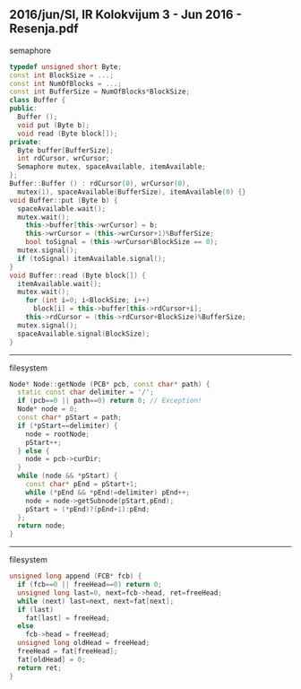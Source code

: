 2016/jun/SI, IR Kolokvijum 3 - Jun 2016 - Resenja.pdf
--------------------------------------------------------------------------------
semaphore
```cpp
typedef unsigned short Byte;
const int BlockSize = ...;
const int NumOfBlocks = ...;
const int BufferSize = NumOfBlocks*BlockSize;
class Buffer {
public:
  Buffer ();
  void put (Byte b);
  void read (Byte block[]);
private:
  Byte buffer[BufferSize];
  int rdCursor, wrCursor;
  Semaphore mutex, spaceAvailable, itemAvailable;
};
Buffer::Buffer () : rdCursor(0), wrCursor(0),
  mutex(1), spaceAvailable(BufferSize), itemAvailable(0) {}
void Buffer::put (Byte b) {
  spaceAvailable.wait();
  mutex.wait();
    this->buffer[this->wrCursor] = b;
    this->wrCursor = (this->wrCursor+1)%BufferSize;
    bool toSignal = (this->wrCursor%BlockSize == 0);
  mutex.signal();
  if (toSignal) itemAvailable.signal();
}
void Buffer::read (Byte block[]) {
  itemAvailable.wait();
  mutex.wait();
    for (int i=0; i<BlockSize; i++)
      block[i] = this->buffer[this->rdCursor+i];
    this->rdCursor = (this->rdCursor+BlockSize)%BufferSize;
  mutex.signal();
  spaceAvailable.signal(BlockSize);
}
```

--------------------------------------------------------------------------------
filesystem
```cpp
Node* Node::getNode (PCB* pcb, const char* path) {
  static const char delimiter = '/';
  if (pcb==0 || path==0) return 0; // Exception!
  Node* node = 0;
  const char* pStart = path;
  if (*pStart==delimiter) {
    node = rootNode;
    pStart++;
  } else {
    node = pcb->curDir;
  }
  while (node && *pStart) {
    const char* pEnd = pStart+1;
    while (*pEnd && *pEnd!=delimiter) pEnd++;
    node = node->getSubnode(pStart,pEnd);
    pStart = (*pEnd)?(pEnd+1):pEnd;
  };
  return node;
}
```

--------------------------------------------------------------------------------
filesystem
```cpp
unsigned long append (FCB* fcb) {
  if (fcb==0 || freeHead==0) return 0;
  unsigned long last=0, next=fcb->head, ret=freeHead;
  while (next) last=next, next=fat[next];
  if (last)
    fat[last] = freeHead;
  else
    fcb->head = freeHead;
  unsigned long oldHead = freeHead;
  freeHead = fat[freeHead];
  fat[oldHead] = 0;
  return ret;
}
```
